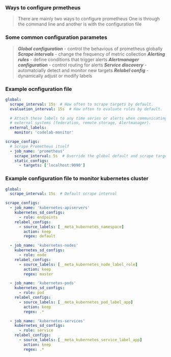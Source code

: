 ### Ways to configure prmetheus
> There are mainly two ways to configure prometheus
> One is through the command line and another is with the configuration file

### Some common configuration parametes
> ***Global configuration*** - control the behavious of prometheus globally
> ***Scrape intervals*** - change the frequency of metric collection
> ***Alerting rules*** - define conditions that trigger alerts
> ***Alertmanager configuration*** - control routing for alerts
> ***Service discovery*** - automatcially detect and monitor new targets
> ***Relabel config*** - dynamically adjust or modify labels

### Example ocnfiguration file

```yml
global:
  scrape_interval: 15s  # How often to scrape targets by default.
  evaluation_interval: 15s  # How often to evaluate rules by default.

  # Attach these labels to any time series or alerts when communicating with
  # external systems (federation, remote storage, Alertmanager).
  external_labels:
    monitor: 'codelab-monitor'

scrape_configs:
  # Scrape Prometheus itself
  - job_name: 'prometheus'
    scrape_interval: 5s  # Override the global default and scrape targets from this job every 5 seconds.
    static_configs:
      - targets: ['localhost:9090']

```

### Example configuration file to monitor kubernetes cluster
```yml
global:
  scrape_interval: 15s  # Default scrape interval

scrape_configs:
  - job_name: 'kubernetes-apiservers'
    kubernetes_sd_configs:
      - role: endpoints
    relabel_configs:
      - source_labels: [__meta_kubernetes_namespace]
        action: keep
        regex: default

  - job_name: 'kubernetes-nodes'
    kubernetes_sd_configs:
      - role: node
    relabel_configs:
      - source_labels: [__meta_kubernetes_node_label_role]
        action: keep
        regex: master

  - job_name: 'kubernetes-pods'
    kubernetes_sd_configs:
      - role: pod
    relabel_configs:
      - source_labels: [__meta_kubernetes_pod_label_app]
        action: keep
        regex: .*

  - job_name: 'kubernetes-services'
    kubernetes_sd_configs:
      - role: service
    relabel_configs:
      - source_labels: [__meta_kubernetes_service_label_app]
        action: keep
        regex: .*

```